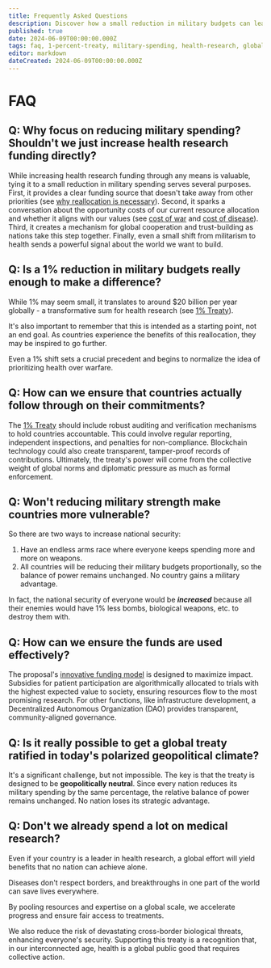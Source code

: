 ```yaml
---
title: Frequently Asked Questions
description: Discover how a small reduction in military budgets can lead to significant advancements in health research, global cooperation, and security.
published: true
date: 2024-06-09T00:00:00.000Z
tags: faq, 1-percent-treaty, military-spending, health-research, global-cooperation
editor: markdown
dateCreated: 2024-06-09T00:00:00.000Z
---
```


# FAQ

## Q: Why focus on reducing military spending? Shouldn't we just increase health research funding directly?

While increasing health research funding through any means is valuable, tying it to a small reduction in military spending serves several purposes. First, it provides a clear funding source that doesn't take away from other priorities (see [why reallocation is necessary](why-reallocation-is-necessary.md)). Second, it sparks a conversation about the opportunity costs of our current resource allocation and whether it aligns with our values (see [cost of war](cost-of-war.md) and [cost of disease](cost-of-disease.md)). Third, it creates a mechanism for global cooperation and trust-building as nations take this step together. Finally, even a small shift from militarism to health sends a powerful signal about the world we want to build.

## Q: Is a 1% reduction in military budgets really enough to make a difference?

While 1% may seem small, it translates to around $20 billion per year globally - a transformative sum for health research (see [1% Treaty](1-percent-treaty.md)).

It's also important to remember that this is intended as a starting point, not an end goal. As countries experience the benefits of this reallocation, they may be inspired to go further.

Even a 1% shift sets a crucial precedent and begins to normalize the idea of prioritizing health over warfare.

## Q: How can we ensure that countries actually follow through on their commitments?

The [1% Treaty](1-percent-treaty.md) should include robust auditing and verification mechanisms to hold countries accountable. This could involve regular reporting, independent inspections, and penalties for non-compliance. Blockchain technology could also create transparent, tamper-proof records of contributions. Ultimately, the treaty's power will come from the collective weight of global norms and diplomatic pressure as much as formal enforcement.

## Q: Won't reducing military strength make countries more vulnerable?

So there are two ways to increase national security:

1. Have an endless arms race where everyone keeps spending more and more on weapons.
2. All countries will be reducing their military budgets proportionally, so the balance of power remains unchanged.
   No country gains a military advantage.

In fact,
the national security of everyone would be _**increased**_ because all their enemies would have 1% less bombs,
biological weapons, etc. to destroy them with.

## Q: How can we ensure the funds are used effectively?

The proposal's [innovative funding model](decentralized-institutes-of-health.md) is designed to maximize impact. Subsidies for patient participation are algorithmically allocated to trials with the highest expected value to society, ensuring resources flow to the most promising research. For other functions, like infrastructure development, a Decentralized Autonomous Organization (DAO) provides transparent, community-aligned governance.

## Q: Is it really possible to get a global treaty ratified in today's polarized geopolitical climate?

It's a significant challenge, but not impossible. The key is that the treaty is designed to be **geopolitically neutral**. Since every nation reduces its military spending by the same percentage, the relative balance of power remains unchanged. No nation loses its strategic advantage.

## Q: Don't we already spend a lot on medical research?

Even if your country is a leader in health research, a global effort will yield benefits that no nation can achieve alone.

Diseases don't respect borders, and breakthroughs in one part of the world can save lives everywhere.

By pooling resources and expertise on a global scale, we accelerate progress and ensure fair access to treatments.

We also reduce the risk of devastating cross-border biological threats, enhancing everyone's security. Supporting this treaty is a recognition that, in our interconnected age, health is a global public good that requires collective action.
